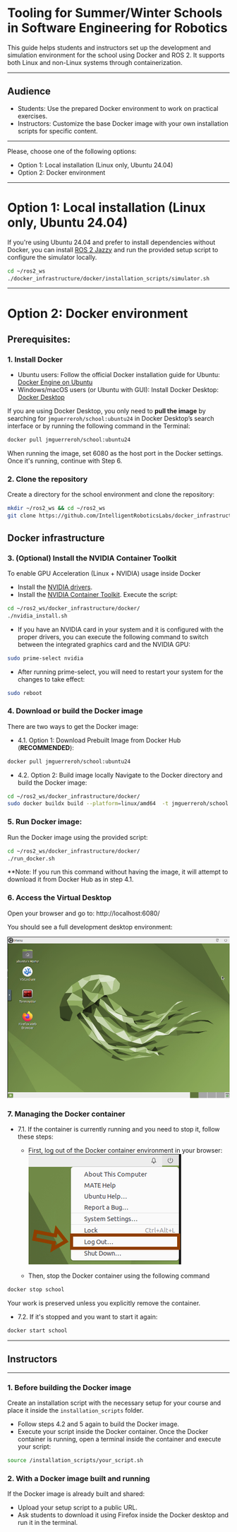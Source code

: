 # Tooling for Summer/Winter Schools in Software Engineering for Robotics
This guide helps students and instructors set up the development and simulation environment for the school using Docker and ROS 2. It supports both Linux and non-Linux systems through containerization.

---

## Audience
 - Students: Use the prepared Docker environment to work on practical exercises.
 - Instructors: Customize the base Docker image with your own installation scripts for specific content.

---
Please, choose one of the following options:
- Option 1: Local installation (Linux only, Ubuntu 24.04)
- Option 2: Docker environment
---


# Option 1: Local installation (Linux only, Ubuntu 24.04)
If you're using Ubuntu 24.04 and prefer to install dependencies without Docker, you can install [ROS 2 Jazzy](https://docs.ros.org/en/jazzy/index.html) and run the provided setup script to configure the simulator locally.
```sh
cd ~/ros2_ws
./docker_infrastructure/docker/installation_scripts/simulator.sh
```

---
# Option 2: Docker environment

## Prerequisites:

### 1. Install Docker
 - Ubuntu users: Follow the official Docker installation guide for Ubuntu: [Docker Engine on Ubuntu](https://docs.docker.com/engine/install/ubuntu/)
 - Windows/macOS users (or Ubuntu with GUI): Install Docker Desktop: [Docker Desktop](https://www.docker.com/products/docker-desktop/)

If you are using Docker Desktop, you only need to **pull the image** by searching for `jmguerreroh/school:ubuntu24` in Docker Desktop’s search interface or by running the following command in the Terminal:
```bash
docker pull jmguerreroh/school:ubuntu24
```
When running the image, set 6080 as the host port in the Docker settings. Once it's running, continue with Step 6.

### 2. Clone the repository
Create a directory for the school environment and clone the repository:
```sh
mkdir ~/ros2_ws && cd ~/ros2_ws
git clone https://github.com/IntelligentRoboticsLabs/docker_infrastructure.git
```

## Docker infrastructure
### 3. (Optional) Install the NVIDIA Container Toolkit
To enable GPU Acceleration (Linux + NVIDIA) usage inside Docker
- Install the [NVIDIA drivers](https://ubuntu.com/server/docs/nvidia-drivers-installation).
- Install the [NVIDIA Container Toolkit](https://docs.nvidia.com/datacenter/cloud-native/container-toolkit/latest/install-guide.html). Execute the script:

```sh
cd ~/ros2_ws/docker_infrastructure/docker/
./nvidia_install.sh
```

- If you have an NVIDIA card in your system and it is configured with the proper drivers, you can execute the following command to switch between the integrated graphics card and the NVIDIA GPU:
```sh 
sudo prime-select nvidia
``` 

- After running prime-select, you will need to restart your system for the changes to take effect:
```sh 
sudo reboot
``` 

### 4. Download or build the Docker image
There are two ways to get the Docker image:
- 4.1. Option 1: Download Prebuilt Image from Docker Hub (**RECOMMENDED**):
```sh
docker pull jmguerreroh/school:ubuntu24
```

- 4.2. Option 2: Build image locally
Navigate to the Docker directory and build the Docker image:
```sh
cd ~/ros2_ws/docker_infrastructure/docker/
sudo docker buildx build --platform=linux/amd64  -t jmguerreroh/school:ubuntu24 -f Dockerfile .
```

### 5. Run Docker image:
Run the Docker image using the provided script:
```sh
cd ~/ros2_ws/docker_infrastructure/docker/
./run_docker.sh
```

**Note: If you run this command without having the image, it will attempt to download it from Docker Hub as in step 4.1.

### 6. Access the Virtual Desktop
Open your browser and go to: http://localhost:6080/

You should see a full development desktop environment:

![Environment](images/environment.png)

### 7. Managing the Docker container
- 7.1. If the container is currently running and you need to stop it, follow these steps:

    - First, log out of the Docker container environment in your browser:
        ![logout](images/logout.png)

    - Then, stop the Docker container using the following command
```sh
docker stop school
```

Your work is preserved unless you explicitly remove the container.

- 7.2. If it's stopped and you want to start it again:
```sh
docker start school
```

---
## Instructors
---
### 1. Before building the Docker image
Create an installation script with the necessary setup for your course and place it inside the `installation_scripts` folder.
- Follow steps 4.2 and 5 again to build the Docker image.
- Execute your script inside the Docker container. Once the Docker container is running, open a terminal inside the container and execute your script:

```sh
source /installation_scripts/your_script.sh
```

### 2. With a Docker image built and running
If the Docker image is already built and shared:
 - Upload your setup script to a public URL.
 - Ask students to download it using Firefox inside the Docker desktop and run it in the terminal.
